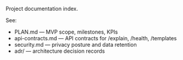 Project documentation index.

See:
- PLAN.md — MVP scope, milestones, KPIs
- api-contracts.md — API contracts for /explain, /health, /templates
- security.md — privacy posture and data retention
- adr/ — architecture decision records


